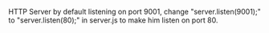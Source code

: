 HTTP Server by default listening on port 9001, change "server.listen(9001);" to "server.listen(80);" in server.js to make him listen on port 80.